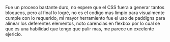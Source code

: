 Fue un proceso bastante duro, no espere que el CSS fuera a generar tantos bloqueos, pero al final lo logré, no es el codigo mas limpio para visualmente cumple con lo requerido, mi mayor herramiento fue el uso de paddigns para alinear los deferentes elementos, noto carencias en flexbox por lo cual se que es una habilidad que tengo que pulir mas, me parece un excelente ejericio.